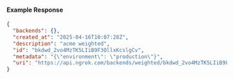 <!-- Code generated for API Clients. DO NOT EDIT. -->
#### Example Response
```json
{
  "backends": {},
  "created_at": "2025-04-16T10:07:28Z",
  "description": "acme weighted",
  "id": "bkdwd_2vo4MzTK5LIiB9F3OllxKcslgCv",
  "metadata": "{\"environment\": \"production\"}",
  "uri": "https://api.ngrok.com/backends/weighted/bkdwd_2vo4MzTK5LIiB9F3OllxKcslgCv"
}
